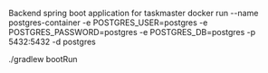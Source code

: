 Backend spring boot application for taskmaster
docker run --name postgres-container -e POSTGRES_USER=postgres -e POSTGRES_PASSWORD=postgres -e POSTGRES_DB=postgres -p 5432:5432 -d postgres


./gradlew bootRun 
